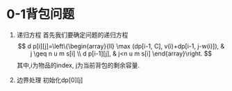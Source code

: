 # 0-1背包问题

1. 递归方程
首先我们要确定问题的递归方程
$$
d p[i][j]=\left\{\begin{array}{ll}
\max (dp[i-1, C], v(i)+dp[i-1, j-w(i)]), & j \geq n u m s[i] \\
d p[i-1][j], & j<n u m s[i]
\end{array}\right.
$$
其中,i为物品的index, j为当前背包的剩余容量.

2. 边界处理
初始化dp[0][j]